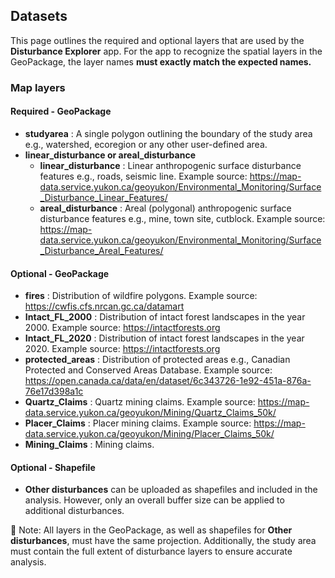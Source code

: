 ## Datasets
  
This page outlines the required and optional layers that are used by the **Disturbance Explorer** app. For the app to recognize the spatial layers in the GeoPackage, the layer names **must exactly match the expected names.**
  
### Map layers

#### Required - GeoPackage

- **studyarea** : A single polygon outlining the boundary of the study area e.g., watershed, ecoregion or any other user-defined area.
- **linear_disturbance or areal_disturbance** 
  - **linear_disturbance** : Linear anthropogenic surface disturbance features e.g., roads, seismic line. Example source: https://map-data.service.yukon.ca/geoyukon/Environmental_Monitoring/Surface_Disturbance_Linear_Features/
  - **areal_disturbance** : Areal (polygonal) anthropogenic surface disturbance features e.g., mine, town site, cutblock. Example source: https://map-data.service.yukon.ca/geoyukon/Environmental_Monitoring/Surface_Disturbance_Areal_Features/

#### Optional - GeoPackage

- **fires** : Distribution of wildfire polygons. Example source: https://cwfis.cfs.nrcan.gc.ca/datamart
- **Intact_FL_2000** : Distribution of intact forest landscapes in the year 2000. Example source: https://intactforests.org
- **Intact_FL_2020** : Distribution of intact forest landscapes in the year 2020. Example source: https://intactforests.org
- **protected_areas** : Distribution of protected areas e.g., Canadian Protected and Conserved Areas Database. Example source: https://open.canada.ca/data/en/dataset/6c343726-1e92-451a-876a-76e17d398a1c
- **Quartz_Claims** : Quartz mining claims. Example source: https://map-data.service.yukon.ca/geoyukon/Mining/Quartz_Claims_50k/
- **Placer_Claims** : Placer mining claims. Example source: https://map-data.service.yukon.ca/geoyukon/Mining/Placer_Claims_50k/
- **Mining_Claims** : Mining claims.

#### Optional - Shapefile

- **Other disturbances** can be uploaded as shapefiles and included in the analysis. However, only an overall buffer size can be applied to additional disturbances.


📌 Note: All layers in the GeoPackage, as well as shapefiles for **Other disturbances**, must have the same projection. Additionally, the study area must contain the full extent of disturbance layers to ensure 
accurate analysis.
